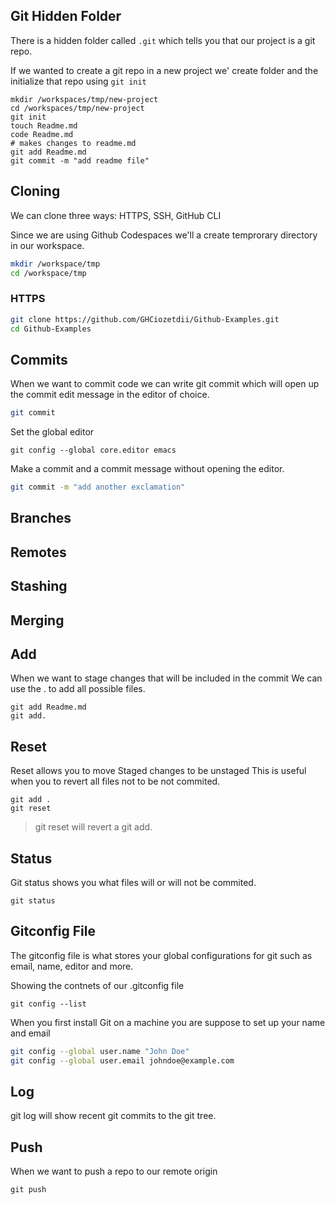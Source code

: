 ## Git Hidden Folder

There is a hidden folder called `.git` which tells you that our project is a git repo.

If we wanted to create a git repo in a new project we' create folder and the initialize that repo using `git init`

```
mkdir /workspaces/tmp/new-project
cd /workspaces/tmp/new-project
git init
touch Readme.md
code Readme.md
# makes changes to readme.md
git add Readme.md
git commit -m "add readme file"
```

## Cloning

We can clone three ways: HTTPS, SSH, GitHub CLI

Since we are using Github Codespaces we'll a create temprorary directory in our workspace.

```sh
mkdir /workspace/tmp
cd /workspace/tmp
```

### HTTPS

```sh
git clone https://github.com/GHCiozetdii/Github-Examples.git
cd Github-Examples
```

## Commits 

When we want to commit code we can write git commit which will
open up the commit edit message in the editor of choice.

```sh
git commit
```

Set the global editor
```
git config --global core.editor emacs
```

Make a commit and a commit message without opening the editor.
```sh
git commit -m "add another exclamation"
```

## Branches

## Remotes

## Stashing

## Merging

## Add

When we want to stage changes that will be included in the commit 
We can use the . to add all possible files.

```
git add Readme.md
git add.
```

## Reset

Reset allows you to move Staged changes to be unstaged
This is useful when you to revert all files not to be not commited.

```
git add .
git reset
```

> git reset will revert a git add.

## Status

Git status shows you what files will or will not be commited.

```
git status
```

## Gitconfig File

The gitconfig file is what stores your global configurations for
git such as email, name, editor and more.

Showing the contnets of our .gitconfig file

```
git config --list
```

When you first install Git on a machine you are suppose to set up
your name and email

```sh
git config --global user.name "John Doe"
git config --global user.email johndoe@example.com
```

## Log

git log will show recent git commits to the git tree.

## Push

When we want to push a repo to our remote origin

```
git push
```
